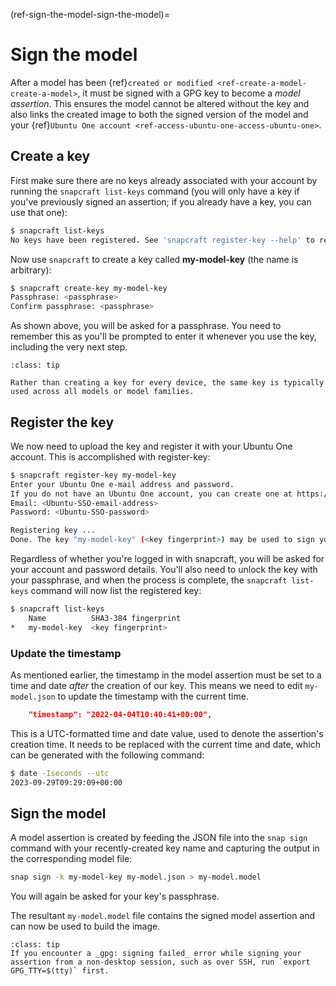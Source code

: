 (ref-sign-the-model-sign-the-model)=
#  Sign the model

After a model has been {ref}`created or modified <ref-create-a-model-create-a-model>`, it must be signed with a GPG key to become a _model assertion_. This ensures the model cannot be altered without the key and also links the created image to both the signed version of the model and your {ref}`Ubuntu One account <ref-access-ubuntu-one-access-ubuntu-one>`.

## Create a key

First make sure there are no keys already associated with your account by running the `snapcraft list-keys` command (you will only have a key if you've previously signed an assertion; if you already have a key, you can use that one):

```bash
$ snapcraft list-keys
No keys have been registered. See 'snapcraft register-key --help' to register a key.
```

Now use `snapcraft` to create a key called **my-model-key** (the name is arbitrary):

```bash
$ snapcraft create-key my-model-key
Passphrase: <passphrase>
Confirm passphrase: <passphrase>
```

As shown above, you will be asked for a passphrase. You need to remember this as you'll be prompted to enter it whenever you use the key, including the very next step.

```{admonition} Key management
:class: tip

Rather than creating a key for every device, the same key is typically used across all models or model families.

```

## Register the key

We now need to upload the key and register it with your Ubuntu One account. This is accomplished with register-key:

```bash
$ snapcraft register-key my-model-key
Enter your Ubuntu One e-mail address and password.
If you do not have an Ubuntu One account, you can create one at https://snapcraft.io/account
Email: <Ubuntu-SSO-email-address>
Password: <Ubuntu-SSO-password>

Registering key ...
Done. The key "my-model-key" (<key fingerprint>) may be used to sign your assertions.
```

Regardless of whether you're logged in with snapcraft, you will be asked for your account and password details. You'll also need to unlock the key with your passphrase, and when the process is complete, the `snapcraft list-keys` command will now list the registered key:

```bash
$ snapcraft list-keys
    Name          SHA3-384 fingerprint
*   my-model-key  <key fingerprint>
```

### Update the timestamp

As mentioned earlier, the timestamp in the model assertion must be set to a time and date _after_ the creation of our key. This means we need to edit `my-model.json` to update the timestamp with the current time.

```json
    "timestamp": "2022-04-04T10:40:41+00:00",
```

This is a UTC-formatted time and date value, used to denote the assertion's creation time. It needs to be replaced with the current time and  date, which can be generated with the following command:

```bash
$ date -Iseconds --utc
2023-09-29T09:29:09+00:00
```

## Sign the model

A model assertion is created by feeding the JSON file into the `snap sign` command with your recently-created key name and capturing the output in the corresponding model file:

```bash
snap sign -k my-model-key my-model.json > my-model.model
```
You will again be asked for your key's passphrase.

The resultant `my-model.model` file contains the signed model assertion and can now be used to build the image.

```{admonition} Signing failed error?
:class: tip
If you encounter a _gpg: signing failed_ error while signing your assertion from a non-desktop session, such as over SSH, run `export GPG_TTY=$(tty)` first.
```

